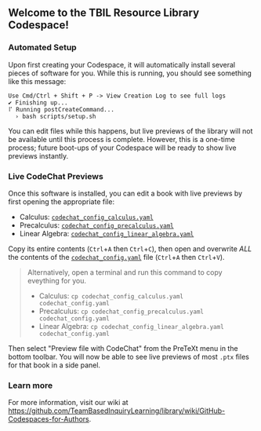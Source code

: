 ## Welcome to the TBIL Resource Library Codespace!

<!--
To see a prettier version of this file with clickable links, 
press [Ctrl/Cmd]+[Shift]+[v] on your keyboard.
-->

### Automated Setup

Upon first creating your Codespace, it will automatically install several
pieces of software for you. While this is running, you should see something
like this message:

```
Use Cmd/Ctrl + Shift + P -> View Creation Log to see full logs
✔ Finishing up...
⠏ Running postCreateCommand...
  › bash scripts/setup.sh
```

You can edit files while this happens, but live previews of the library will not
be available until this process is complete. However, this is a one-time process;
future boot-ups of your Codespace will be ready to show live previews instantly.

### Live CodeChat Previews

Once this software is installed, you can edit a book with live previews
by first opening the appropriate file:

- Calculus: [`codechat_config_calculus.yaml`](codechat_config_calculus.yaml)
- Precalculus: [`codechat_config_precalculus.yaml`](codechat_config_precalculus.yaml)
- Linear Algebra: [`codechat_config_linear_algebra.yaml`](codechat_config_linear_algebra.yaml)

Copy its entire contents (`Ctrl`+`A` then `Ctrl`+`C`), then open and overwrite *ALL* the contents of
the [`codechat_config.yaml`](codechat_config.yaml) file (`Ctrl`+`A` then `Ctrl`+`V`).

> Alternatively, open a terminal and run this command to copy eveything for you.
> 
> - Calculus: `cp codechat_config_calculus.yaml codechat_config.yaml`
> - Precalculus: `cp codechat_config_precalculus.yaml codechat_config.yaml`
> - Linear Algebra: `cp codechat_config_linear_algebra.yaml codechat_config.yaml`

Then select "Preview file with CodeChat" from the PreTeXt menu in the bottom toolbar.
You will now be able to see live previews of most `.ptx` files for that book in a side panel.

### Learn more

For more information, visit our wiki at
<https://github.com/TeamBasedInquiryLearning/library/wiki/GitHub-Codespaces-for-Authors>.
